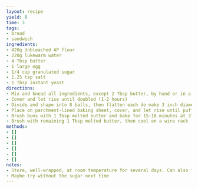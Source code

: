 ```yaml
---
layout: recipe
yield: 8
time: 3
tags:
- bread
- sandwich
ingredients:
- 420g Unbleached AP flour
- 220g lukewarm water
- 4 Tbsp butter
- 1 large egg
- 1/4 cup granulated sugar
- 1.25 tsp salt
- 1 Tbsp instant yeast
directions:
- Mix and knead all ingredients, except 2 Tbsp butter, by hand or in a mixer
- Cover and let rise until doubled (1-2 hours)
- Divide and shape into 8 balls, then flatten each do make 3 inch diameter disks
- Place on parchment-lined baking sheet, cover, and let rise until puffy (~1 hour)
- Brush buns with 1 Tbsp melted butter and bake for 15-18 minutes at 375F
- Brush with remaining 1 Tbsp melted butter, then cool on a wire rack
methods:
- []
- []
- []
- []
- []
- []
notes:
- Store, well-wrapped, at room temperature for several days. Can also freeze for longer storage
- Maybe try without the sugar next time
---
```

